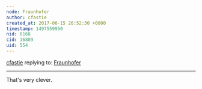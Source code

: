 ```yaml
---
node: Fraunhofer
author: cfastie
created_at: 2017-06-15 20:52:30 +0000
timestamp: 1497559950
nid: 6168
cid: 16889
uid: 554
---
```




[cfastie](../profile/cfastie) replying to: [Fraunhofer](../notes/cfastie/3-2-2013/fraunhofer)

----
That's very clever.